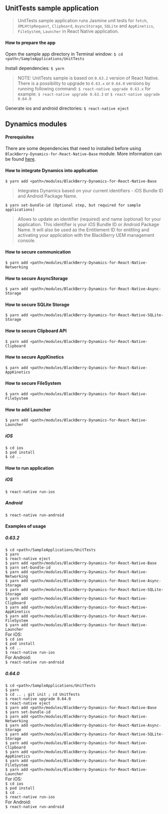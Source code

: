 ## UnitTests sample application
> UnitTests sample application runs Jasmine unit tests for `fetch`, `XMLHttpRequest`, `Clipboard`, `AsyncStorage`, `SQLite` and `AppKinetics`, `FileSystem`, `Launcher` in React Native application.

#### How to prepare the app
Open the sample app directory in Terminal window:
`$ cd <path>/SampleApplications/UnitTests`

Install dependencies:
`$ yarn`

> NOTE: UnitTests sample is based on `0.63.2` version of React Native. There is a possibility to upgrade to `0.63.x` or `0.64.0` versions by running following command:
`$ react-native upgrade 0.63.x`
for example:
`$ react-native upgrade 0.63.3`
or
`$ react-native upgrade 0.64.0`

Generate ios and android directories:
`$ react-native eject`

## Dynamics modules
#### Prerequisites
There are some dependencies that need to installed before using `BlackBerry-Dynamics-for-React-Native-Base` module. More information can be found [here](https://github.com/blackberry/BlackBerry-Dynamics-React-Native-SDK/tree/master/modules/BlackBerry-Dynamics-for-React-Native-Base#Preconditions).
#### How to integrate Dynamics into application
	$ yarn add <path>/modules/BlackBerry-Dynamics-for-React-Native-Base

> Integrates Dynamics based on your current identifiers - iOS Bundle ID and Android Package Name.

	$ yarn set-bundle-id (Optional step, but required for sample applications)

> Allows to update an identifier (required) and name (optional) for your application. This identifier is your iOS Bundle ID or Android Package Name. It will also be used as the Entitlement ID for entitling and activating your application with the BlackBerry UEM management console.

#### How to secure communication
	$ yarn add <path>/modules/BlackBerry-Dynamics-for-React-Native-Networking

#### How to secure AsyncStorage
	$ yarn add <path>/modules/BlackBerry-Dynamics-for-React-Native-Async-Storage

#### How to secure SQLite Storage
	$ yarn add <path>/modules/BlackBerry-Dynamics-for-React-Native-SQLite-Storage
	
#### How to secure Clipboard API
	$ yarn add <path>/modules/BlackBerry-Dynamics-for-React-Native-Clipboard

#### How to secure AppKinetics
	$ yarn add <path>/modules/BlackBerry-Dynamics-for-React-Native-AppKinetics

#### How to secure FileSystem
	$ yarn add <path>/modules/BlackBerry-Dynamics-for-React-Native-FileSystem

#### How to add Launcher
	$ yarn add <path>/modules/BlackBerry-Dynamics-for-React-Native-Launcher

##### iOS
`$ cd ios`  
`$ pod install`  
`$ cd ..`

#### How to run application
##### iOS
`$ react-native run-ios`

##### Android
`$ react-native run-android`

#### Examples of usage
##### 0.63.2
`$ cd <path>/SampleApplications/UnitTests`  
`$ yarn`  
`$ react-native eject`  
`$ yarn add <path>/modules/BlackBerry-Dynamics-for-React-Native-Base`  
`$ yarn set-bundle-id`  
`$ yarn add <path>/modules/BlackBerry-Dynamics-for-React-Native-Networking`  
`$ yarn add <path>/modules/BlackBerry-Dynamics-for-React-Native-Async-Storage`  
`$ yarn add <path>/modules/BlackBerry-Dynamics-for-React-Native-SQLite-Storage`  
`$ yarn add <path>/modules/BlackBerry-Dynamics-for-React-Native-Clipboard`  
`$ yarn add <path>/modules/BlackBerry-Dynamics-for-React-Native-AppKinetics`  
`$ yarn add <path>/modules/BlackBerry-Dynamics-for-React-Native-FileSystem`  
`$ yarn add <path>/modules/BlackBerry-Dynamics-for-React-Native-Launcher`  
For iOS:  
`$ cd ios`  
`$ pod install`  
`$ cd ..`  
`$ react-native run-ios`  
For Android:  
`$ react-native run-android`  
##### 0.64.0
`$ cd <path>/SampleApplications/UnitTests`  
`$ yarn`  
`$ cd .. ; git init ; cd UnitTests`  
`$ react-native upgrade 0.64.0`  
`$ react-native eject`  
`$ yarn add <path>/modules/BlackBerry-Dynamics-for-React-Native-Base`  
`$ yarn set-bundle-id`  
`$ yarn add <path>/modules/BlackBerry-Dynamics-for-React-Native-Networking`  
`$ yarn add <path>/modules/BlackBerry-Dynamics-for-React-Native-Async-Storage`  
`$ yarn add <path>/modules/BlackBerry-Dynamics-for-React-Native-SQLite-Storage`  
`$ yarn add <path>/modules/BlackBerry-Dynamics-for-React-Native-Clipboard`  
`$ yarn add <path>/modules/BlackBerry-Dynamics-for-React-Native-AppKinetics`  
`$ yarn add <path>/modules/BlackBerry-Dynamics-for-React-Native-FileSystem`  
`$ yarn add <path>/modules/BlackBerry-Dynamics-for-React-Native-Launcher`  
For iOS:  
`$ cd ios`  
`$ pod install`  
`$ cd ..`  
`$ react-native run-ios`  
For Android:  
`$ react-native run-android`
